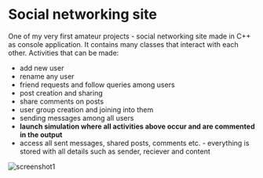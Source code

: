 # Social networking site

One of my very first amateur projects - social networking site made in C++ as console application.
It contains many classes that interact with each other. Activities that can be made:
  - add new user
  - rename any user
  - friend requests and follow queries among users
  - post creation and sharing
  - share comments on posts
  - user group creation and joining into them
  - sending messages among all users
  - **launch simulation where all activities above occur and are commented in the output**
  - access all sent messages, shared posts, comments etc. - everything is stored with all details such as sender, reciever and content


![screenshot1](https://user-images.githubusercontent.com/19817784/117889785-65666980-b2b4-11eb-961d-889b343cb77f.png)

